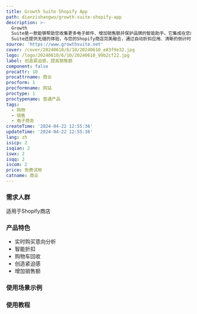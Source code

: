 ```yaml
---
title: Growth Suite Shopify App
path: dianzishangwu/growth-suite-shopify-app
description: >-
  Growth
  Suite是一款能够帮助您收集更多电子邮件、增加销售额并保护品牌的智能助手。它集成在您的Shopify商店中，利用实时购买意向分析、智能折扣和购物车回收等功能，帮助您创造紧迫感、增加销售额。购买意向算法能够计算每个顾客购买的可能性，根据购买意向设置不同的折扣和时限，提供有限的一次性折扣和倒计时，增加购买动力。Growth
  Suite还提供无缝的体验，与您的Shopify商店完美融合，通过自动折扣应用、清晰的倒计时显示和透明的说明，提升品牌形象并提高转化率。
source: 'https://www.growthsuite.net'
cover: /cover/20240610/6/10/20240610_e83f9e32.jpg
logo: /logo/20240610/6/10/20240610_99b2cf22.jpg
label: 创造紧迫感，提高销售额
component: false
procattr: 10
procattrname: 商业
procform: 1
procformname: 网站
proctype: 1
proctypename: 普通产品
tags:
  - 购物
  - 销售
  - 电子商务
createTime: '2024-04-22 12:55:36'
updateTime: '2024-04-22 12:55:36'
lang: zh
isicp: 2
isqian: 2
iswx: 2
isqq: 2
iscom: 2
price: 免费试用
catname: 商业
---
```




### 需求人群
适用于Shopify商店

### 产品特色
* 实时购买意向分析
* 智能折扣
* 购物车回收
* 创造紧迫感
* 增加销售额

### 使用场景示例


### 使用教程


  
